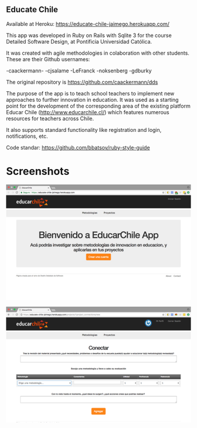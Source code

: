 
## Educate Chile ##

Available at Heroku: https://educate-chile-jaimego.herokuapp.com/

This app was developed in Ruby on Rails with Sqlite 3 for the course Detailed Software Design, at Pontificia Universidad Católica. 

It was created with agile methodologies in colaboration with other students. These are their Github usernames:

-caackermann-
-cjsalame
-LeFranck
-noksenberg
-gdburky

The original repository is https://github.com/caackermann/dds

The purpose of the app is to teach school teachers to implement new approaches to further innovation in education. It was used as a starting point for the development of the corresponding area of the existing platform Educar Chile (http://www.educarchile.cl/) which features numerous resources for teachers across Chile.

It also supports standard functionality like registration and login, notifications, etc.

 Code standar: https://github.com/bbatsov/ruby-style-guide

# Screenshots

![](screenshot1.png)

![](screenshot2.png)
